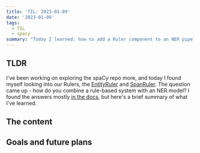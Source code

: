 ```yaml
---
title: 'TIL: 2023-01-09'
date: '2023-01-09'
tags:
  - TIL
  - spacy
summary: "Today I learned: how to add a Ruler component to an NER pipeline"
---
```



## TLDR
I've been working on exploring the spaCy repo more, and today I found myself looking into our Rulers, the [EntityRuler]() and [SpanRuler](). The question came up - how do you combine a rule-based system with an NER model? I found the answers mostly [in the docs](), but here's a brief summary of what I've learned.

## The content


## Goals and future plans

